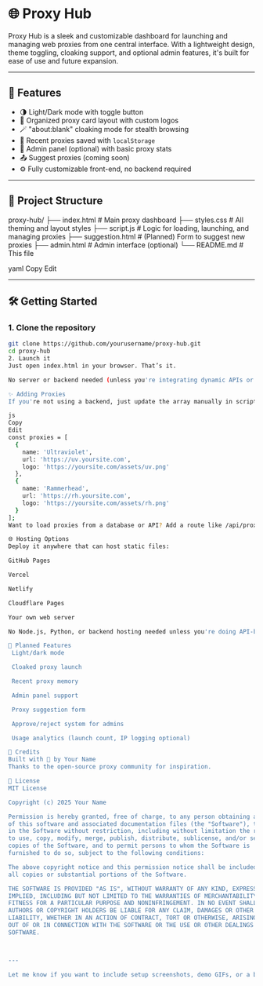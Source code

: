 # 🌐 Proxy Hub

Proxy Hub is a sleek and customizable dashboard for launching and managing web proxies from one central interface. With a lightweight design, theme toggling, cloaking support, and optional admin features, it's built for ease of use and future expansion.

---

## 🚀 Features

- 🌗 Light/Dark mode with toggle button
- 🧩 Organized proxy card layout with custom logos
- 🪄 "about:blank" cloaking mode for stealth browsing
- 💾 Recent proxies saved with `localStorage`
- 🔐 Admin panel (optional) with basic proxy stats
- 📤 Suggest proxies (coming soon)
- ⚙️ Fully customizable front-end, no backend required

---

## 📁 Project Structure

proxy-hub/ ├── index.html # Main proxy dashboard ├── styles.css # All theming and layout styles ├── script.js # Logic for loading, launching, and managing proxies ├── suggestion.html # (Planned) Form to suggest new proxies ├── admin.html # Admin interface (optional) └── README.md # This file

yaml
Copy
Edit

---

## 🛠️ Getting Started

### 1. Clone the repository

```bash
git clone https://github.com/yourusername/proxy-hub.git
cd proxy-hub
2. Launch it
Just open index.html in your browser. That’s it.

No server or backend needed (unless you're integrating dynamic APIs or admin features).

✨ Adding Proxies
If you're not using a backend, just update the array manually in script.js:

js
Copy
Edit
const proxies = [
  {
    name: 'Ultraviolet',
    url: 'https://uv.yoursite.com',
    logo: 'https://yoursite.com/assets/uv.png'
  },
  {
    name: 'Rammerhead',
    url: 'https://rh.yoursite.com',
    logo: 'https://yoursite.com/assets/rh.png'
  }
];
Want to load proxies from a database or API? Add a route like /api/proxies that returns JSON and modify loadProxies() accordingly.

🌐 Hosting Options
Deploy it anywhere that can host static files:

GitHub Pages

Vercel

Netlify

Cloudflare Pages

Your own web server

No Node.js, Python, or backend hosting needed unless you're doing API-based proxy management.

🧪 Planned Features
 Light/dark mode

 Cloaked proxy launch

 Recent proxy memory

 Admin panel support

 Proxy suggestion form

 Approve/reject system for admins

 Usage analytics (launch count, IP logging optional)

🙌 Credits
Built with 💚 by Your Name
Thanks to the open-source proxy community for inspiration.

📜 License
MIT License

Copyright (c) 2025 Your Name

Permission is hereby granted, free of charge, to any person obtaining a copy
of this software and associated documentation files (the "Software"), to deal
in the Software without restriction, including without limitation the rights
to use, copy, modify, merge, publish, distribute, sublicense, and/or sell
copies of the Software, and to permit persons to whom the Software is
furnished to do so, subject to the following conditions:

The above copyright notice and this permission notice shall be included in
all copies or substantial portions of the Software.

THE SOFTWARE IS PROVIDED "AS IS", WITHOUT WARRANTY OF ANY KIND, EXPRESS OR
IMPLIED, INCLUDING BUT NOT LIMITED TO THE WARRANTIES OF MERCHANTABILITY,
FITNESS FOR A PARTICULAR PURPOSE AND NONINFRINGEMENT. IN NO EVENT SHALL THE
AUTHORS OR COPYRIGHT HOLDERS BE LIABLE FOR ANY CLAIM, DAMAGES OR OTHER
LIABILITY, WHETHER IN AN ACTION OF CONTRACT, TORT OR OTHERWISE, ARISING FROM,
OUT OF OR IN CONNECTION WITH THE SOFTWARE OR THE USE OR OTHER DEALINGS IN THE
SOFTWARE.



---

Let me know if you want to include setup screenshots, demo GIFs, or a badge header section — I can hook that up too.



